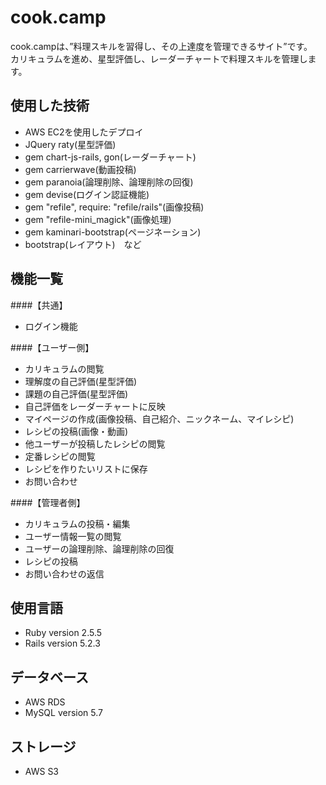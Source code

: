 # cook.camp
cook.campは、”料理スキルを習得し、その上達度を管理できるサイト”です。    
カリキュラムを進め、星型評価し、レーダーチャートで料理スキルを管理します。
## 使用した技術
* AWS EC2を使用したデプロイ
* JQuery raty(星型評価)
* gem chart-js-rails, gon(レーダーチャート)
* gem carrierwave(動画投稿)
* gem paranoia(論理削除、論理削除の回復)
* gem devise(ログイン認証機能) 
* gem "refile", require: "refile/rails"(画像投稿)
* gem "refile-mini_magick"(画像処理)
* gem kaminari-bootstrap(ページネーション)
* bootstrap(レイアウト)　など

## 機能一覧

####【共通】
* ログイン機能 

####【ユーザー側】
* カリキュラムの閲覧
* 理解度の自己評価(星型評価)
* 課題の自己評価(星型評価)
* 自己評価をレーダーチャートに反映
* マイページの作成(画像投稿、自己紹介、ニックネーム、マイレシピ)
* レシピの投稿(画像・動画)
* 他ユーザーが投稿したレシピの閲覧
* 定番レシピの閲覧
* レシピを作りたいリストに保存
* お問い合わせ  

####【管理者側】
* カリキュラムの投稿・編集
* ユーザー情報一覧の閲覧
* ユーザーの論理削除、論理削除の回復
* レシピの投稿
* お問い合わせの返信

## 使用言語
* Ruby version 2.5.5
* Rails version 5.2.3

## データベース
* AWS RDS
* MySQL version 5.7

## ストレージ
* AWS S3
